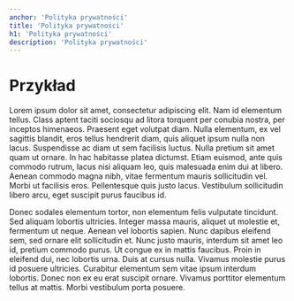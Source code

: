 ```yaml
---
anchor: 'Polityka prywatności'
title: 'Polityka prywatności'
h1: 'Polityka prywatności'
description: 'Polityka prywatności'
---
```


# Przykład

Lorem ipsum dolor sit amet, consectetur adipiscing elit. Nam id elementum tellus. Class aptent taciti sociosqu ad litora torquent per conubia nostra, per inceptos himenaeos. Praesent eget volutpat diam. Nulla elementum, ex vel sagittis blandit, eros tellus hendrerit diam, quis aliquet ipsum nulla non lacus. Suspendisse ac diam ut sem facilisis luctus. Nulla pretium sit amet quam ut ornare. In hac habitasse platea dictumst. Etiam euismod, ante quis commodo rutrum, lacus nisi aliquam leo, quis malesuada enim dui at libero. Aenean commodo magna nibh, vitae fermentum mauris sollicitudin vel. Morbi ut facilisis eros. Pellentesque quis justo lacus. Vestibulum sollicitudin libero arcu, eget suscipit purus faucibus id.

Donec sodales elementum tortor, non elementum felis vulputate tincidunt. Sed aliquam lobortis ultricies. Integer massa mauris, aliquet ut molestie et, fermentum ut neque. Aenean vel lobortis sapien. Nunc dapibus eleifend sem, sed ornare elit sollicitudin et. Nunc justo mauris, interdum sit amet leo id, pretium commodo purus. Ut congue ex in mattis faucibus. Proin in eleifend dui, nec lobortis urna. Duis at cursus nulla. Vivamus molestie purus id posuere ultricies. Curabitur elementum sem vitae ipsum interdum lobortis. Donec non ex eu erat suscipit ornare. Vivamus porttitor elementum tellus at mattis. Morbi vestibulum porta posuere. 
